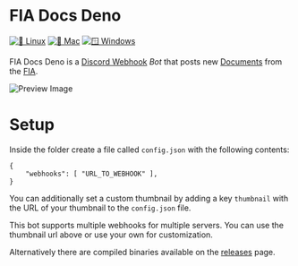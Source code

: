 # FIA Docs Deno

[![🐧 Linux](https://github.com/MarkusTheOrt/FIADocsDeno/actions/workflows/linux.yml/badge.svg)](https://github.com/MarkusTheOrt/FIADocsDeno/actions/workflows/linux.yml)
[![🍎 Mac](https://github.com/MarkusTheOrt/FIADocsDeno/actions/workflows/mac.yml/badge.svg)](https://github.com/MarkusTheOrt/FIADocsDeno/actions/workflows/mac.yml)
[![🪟 Windows](https://github.com/MarkusTheOrt/FIADocsDeno/actions/workflows/windows.yml/badge.svg)](https://github.com/MarkusTheOrt/FIADocsDeno/actions/workflows/windows.yml)

FIA Docs Deno is a [Discord Webhook](https://support.discord.com/hc/en-us/articles/228383668-Intro-to-Webhooks) *Bot* that posts new [Documents](https://www.fia.com/documents) from the [FIA](https://www.fia.com/).

![Preview Image](https://i.imgur.com/TIbLZ1e.png "Preview Image")

# Setup

Inside the folder create a file called `config.json` with the following contents:
```
{
    "webhooks": [ "URL_TO_WEBHOOK" ],
}
```
You can additionally set a custom thumbnail by adding a key `thumbnail` with the URL of your thumbnail to the `config.json` file.

This bot supports multiple webhooks for multiple servers. You can use the thumbnail url above or use your own for customization.

Alternatively there are compiled binaries available on the [releases](https://github.com/MarkusTheOrt/FIADocsDeno/releases) page.